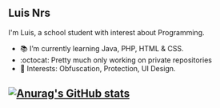 ## Luis Nrs

I'm Luis, a school student with interest about Programming.

- :books: I’m currently learning Java, PHP, HTML & CSS.
- :octocat: Pretty much only working on private repositories
- :pushpin: Interests: Obfuscation, Protection, UI Design.

[![Anurag's GitHub stats](https://github-readme-stats.vercel.app/api?username=Luis_nrs)](https://github.com/anuraghazra/github-readme-stats)
----
